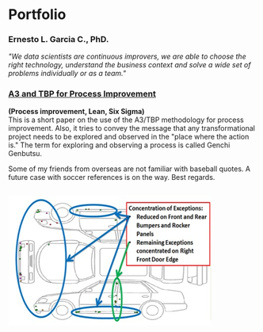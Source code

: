 # Portfolio
### Ernesto L. Garcia C., PhD.

*"We data scientists are continuous improvers, we are able to choose the right technology, understand the business context and solve a wide set of problems individually or as a team."*

### [A3 and TBP for Process Improvement](https://github.com/elgc/Portfolio/blob/main/A3TBP_Appaloosa.pdf)
**(Process improvement, Lean, Six Sigma)** <br/>
This is a short paper on the use of the A3/TBP methodology for process improvement. Also, it tries to convey the message that any transformational project needs to be explored and observed in the "place where the action is." The term for exploring and observing a process is called Genchi Genbutsu.

Some of my friends from overseas are not familiar with baseball quotes. A future case with soccer references is on the way. Best regards.

![](/Images/Before.png)
---
